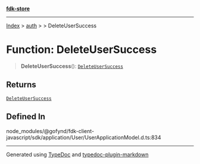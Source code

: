 [**fdk-store**](../../../README.md)
***

[Index](../../../API.md) > [auth](../../README.md) > [<internal>](../README.md) > DeleteUserSuccess

# Function: DeleteUserSuccess

> **DeleteUserSuccess**(): [`DeleteUserSuccess`](../type-aliases/type-alias.DeleteUserSuccess.md)

## Returns

[`DeleteUserSuccess`](../type-aliases/type-alias.DeleteUserSuccess.md)

## Defined In

node\_modules/@gofynd/fdk-client-javascript/sdk/application/User/UserApplicationModel.d.ts:834

***
Generated using [TypeDoc](https://typedoc.org/) and [typedoc-plugin-markdown](https://www.npmjs.com/package/typedoc-plugin-markdown)
